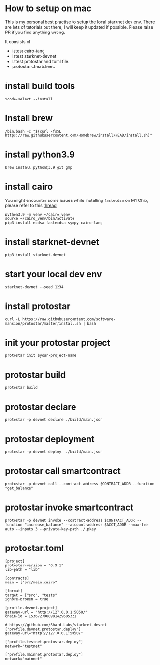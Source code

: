 # How to setup on mac
This is my personal best practise to setup the local starknet dev env. There are lots of tutorials out there, I will keep it updated if possible.
Please raise PR if you find anything wrong.

It consists of
 - latest cairo-lang
 - latest starknet-devnet
 - latest protostar and toml file.
 - protostar cheatsheet.

# install build tools
```
xcode-select --install
```

# install brew
```
/bin/bash -c "$(curl -fsSL https://raw.githubusercontent.com/Homebrew/install/HEAD/install.sh)"
```

# install python3.9
```
brew install python@3.9 git gmp
```

# install cairo
You might encounter some issues while installing `fastecdsa` on M1 Chip, please refer to this [thread](https://github.com/AntonKueltz/fastecdsa/issues/74)

```
python3.9 -m venv ~/cairo_venv
source ~/cairo_venv/bin/activate
pip3 install ecdsa fastecdsa sympy cairo-lang
```

# install starknet-devnet
```
pip3 install starknet-devnet
```

# start your local dev env
```
starknet-devnet --seed 1234
```

# install protostar
```
curl -L https://raw.githubusercontent.com/software-mansion/protostar/master/install.sh | bash
```
# init your protostar project
```
protostar init $your-project-name
```
# protostar build
```
protostar build
```

# protostar declare
```
protostar -p devnet declare ./build/main.json
```

# protostar deployment
```
protostar -p devnet deploy  ./build/main.json
```

# protostar call smartcontract
```
protostar -p devnet call --contract-address $CONTRACT_ADDR --function "get_balance"
```

# protostar invoke smartcontract
```
protostar -p devnet invoke --contract-address $CONTRACT_ADDR --function "increase_balance" --account-address $ACCT_ADDR --max-fee auto --inputs 3 --private-key-path ./.pkey
```

# protostar.toml
```
[project]
protostar-version = "0.9.1"
lib-path = "lib"

[contracts]
main = ["src/main.cairo"]

[format]
target = ["src", "tests"]
ignore-broken = true

[profile.devnet.project]
gateway-url = "http://127.0.0.1:5050/"
chain-id = 1536727068981429685321

# https://github.com/Shard-Labs/starknet-devnet
["profile.devnet.protostar.deploy"]
gateway-url="http://127.0.0.1:5050/"

["profile.testnet.protostar.deploy"]
network="testnet"

["profile.mainnet.protostar.deploy"]
network="mainnet"
```




